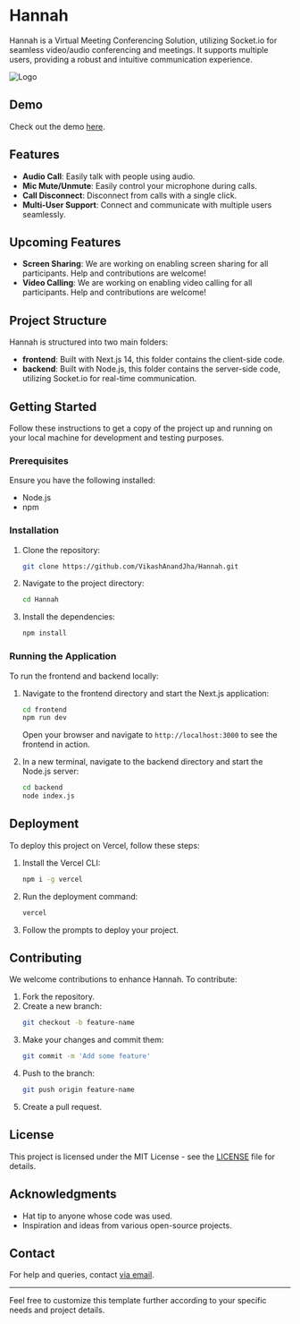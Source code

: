 # Hannah

Hannah is a Virtual Meeting Conferencing Solution, utilizing Socket.io for seamless video/audio conferencing and meetings. It supports multiple users, providing a robust and intuitive communication experience.

![Logo](https://repository-images.githubusercontent.com/521887033/e047b79e-ad4d-4f68-be90-8a86274cc55d)

## Demo

Check out the demo [here](https://hannah-av.vercel.app/).

## Features

- **Audio Call**: Easily talk with people using audio.
- **Mic Mute/Unmute**: Easily control your microphone during calls.
- **Call Disconnect**: Disconnect from calls with a single click.
- **Multi-User Support**: Connect and communicate with multiple users seamlessly.

## Upcoming Features

- **Screen Sharing**: We are working on enabling screen sharing for all participants. Help and contributions are welcome!
- **Video Calling**: We are working on enabling video calling for all participants. Help and contributions are welcome!

## Project Structure

Hannah is structured into two main folders:

- **frontend**: Built with Next.js 14, this folder contains the client-side code.
- **backend**: Built with Node.js, this folder contains the server-side code, utilizing Socket.io for real-time communication.

## Getting Started

Follow these instructions to get a copy of the project up and running on your local machine for development and testing purposes.

### Prerequisites

Ensure you have the following installed:

- Node.js
- npm

### Installation

1. Clone the repository:
   ```sh
   git clone https://github.com/VikashAnandJha/Hannah.git
   ```
2. Navigate to the project directory:
   ```sh
   cd Hannah
   ```
3. Install the dependencies:
   ```sh
   npm install
   ```

### Running the Application

To run the frontend and backend locally:

1. Navigate to the frontend directory and start the Next.js application:

   ```sh
   cd frontend
   npm run dev
   ```

   Open your browser and navigate to `http://localhost:3000` to see the frontend in action.

2. In a new terminal, navigate to the backend directory and start the Node.js server:
   ```sh
   cd backend
   node index.js
   ```

## Deployment

To deploy this project on Vercel, follow these steps:

1. Install the Vercel CLI:
   ```sh
   npm i -g vercel
   ```
2. Run the deployment command:
   ```sh
   vercel
   ```
3. Follow the prompts to deploy your project.

## Contributing

We welcome contributions to enhance Hannah. To contribute:

1. Fork the repository.
2. Create a new branch:
   ```sh
   git checkout -b feature-name
   ```
3. Make your changes and commit them:
   ```sh
   git commit -m 'Add some feature'
   ```
4. Push to the branch:
   ```sh
   git push origin feature-name
   ```
5. Create a pull request.

## License

This project is licensed under the MIT License - see the [LICENSE](LICENSE) file for details.

## Acknowledgments

- Hat tip to anyone whose code was used.
- Inspiration and ideas from various open-source projects.

## Contact

For help and queries, contact [via email](mailto:mailtovikashjha@gmail.com).

---

Feel free to customize this template further according to your specific needs and project details.
